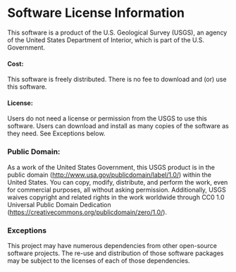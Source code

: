 # Software License Information
This software is a product of the U.S. Geological Survey (USGS), an agency of the United States Department of Interior, which is part of the U.S. Government.

#### Cost:
This software is freely distributed. There is no fee to download and (or) use this software.

#### License:
Users do not need a license or permission from the USGS to use this software. Users can download and install as many copies of the software as they need. See Exceptions below. 

### Public Domain:
As a work of the United States Government, this USGS product is in the public domain (http://www.usa.gov/publicdomain/label/1.0/) within the United States. You can copy, modify, distribute, and perform the work, even for commercial purposes, all without asking permission. Additionally, USGS waives copyright and related rights in the work worldwide through CC0 1.0 Universal Public Domain Dedication (https://creativecommons.org/publicdomain/zero/1.0/).

### Exceptions
This project may have numerous dependencies from other open-source software projects. The re-use and distribution of those software packages may be subject to the licenses of each of those dependencies.
